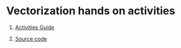 Vectorization hands on activities
=================================

1. [Activities
Guide](vectorizationV3.pdf)

1. [Source code](../../tree/master/vectorization)
